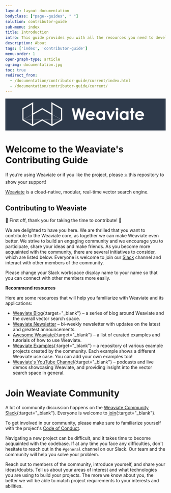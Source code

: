 ```yaml
---
layout: layout-documentation
bodyclass: ["page--guides", " "]
solution: contributor-guide
sub-menu: index
title: Introduction
intro: This guide provides you with all the resources you need to develop on Weaviate and it's related offerings.
description: About
tags: ['index', 'contributor-guide']
menu-order: 1
open-graph-type: article
og-img: documentation.jpg
toc: true
redirect_from:
  - /documentation/contributor-guide/current/index.html
  - /documentation/contributor-guide/current/
---
```


![img](/img/guides/contributor/Weaviate.png)

# Welcome to the Weaviate's Contributing Guide 

If you’re using Weaviate or if you like the project, please <a href="https://github.com/semi-technologies/weaviate">⭐</a> this repository to show your support!

[Weaviate](https://weaviate.io/) is a cloud-native, modular, real-time vector search engine.

## Contributing to Weaviate

🎉 First off, thank you for taking the time to contribute! 🎉

We are delighted to have you here. We are thrilled that you want to contribute to the Weaviate core, as together we can make Weaviate even better. We strive to build an engaging community and we encourage you to participate, share your ideas and make friends. As you become more acquainted with the community, there are several initiatives to consider, which are listed below. Everyone is welcome to join our [Slack](https://weaviate.slack.com/) channel and interact with other members of the community.

Please change your Slack workspace display name to your name so that you can connect with other members more easily. 

**Recommend resources**

Here are some resources that will help you familiarize with Weaviate and its applications:

* [Weaviate Blog](/blog.html){:target="_blank"} – a series of blog around Weaviate and the overall vector search space.
* [Weaviate Newsletter](http://weaviate-newsletter.semi.technology/) – bi-weekly newsletter with updates on the latest and greatest announcements.
* [Awesome Weaviate](https://github.com/semi-technologies/awesome-weaviate){:target="_blank"} – a list of curated examples and tutorials of how to use Weaviate.
* [Weaviate Examples](https://github.com/semi-technologies/weaviate-examples){:target="_blank"} – a repository of various example projects created by the community. Each example shows a different Weaviate use case. You can add your own examples too!
* [Weaviate's YouTube Channel](https://www.youtube.com/c/SeMI-and-Weaviate/featured){:target="_blank"} – podcasts and live demos showcasing Weaviate, and providing insight into the vector search space in general.

# Join Weaviate Community

A lot of community discussion happens on the [Weaviate Community Slack](https://join.slack.com/t/weaviate/shared_invite/zt-goaoifjr-o8FuVz9b1HLzhlUfyfddhw){:target="_blank"}. Everyone is welcome to [join](https://join.slack.com/t/weaviate/shared_invite/zt-goaoifjr-o8FuVz9b1HLzhlUfyfddhw){:target="_blank"}.

To get involved in our community, please make sure to familiarize yourself with the project's [Code of Conduct](https://www.semi.technology/playbooks/misc/code-of-conduct.html).

Navigating a new project can be difficult, and it takes time to become acquainted with the codebase. If at any time you face any difficulties, don't hesitate to reach out in the `#general` channel on our Slack. Our team and the community will help you solve your problem.

Reach out to members of the community, introduce yourself, and share your ideas/doubts. Tell us about your areas of interest and what technologies you are using to build your projects. The more we know about you, the better we will be able to match project requirements to your interests and abilities.
